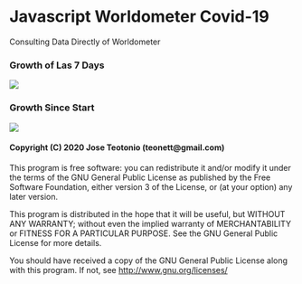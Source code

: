 # Javascript Worldometer Covid-19

<p>Consulting Data Directly of Worldometer</p>

<h3> Growth of Las 7 Days </h3>
<img src="https://github.com/teonett/Javascript-Wordometer-Covid-19/blob/master/img/covid001.png">

<h3> Growth Since Start </h3>
<img src="https://github.com/teonett/Javascript-Wordometer-Covid-19/blob/master/img/covid002.png">

<h4>Copyright (C) 2020 Jose Teotonio (teonett@gmail.com)</h4>
<p>
This program is free software: you can redistribute it and/or modify it under the terms of the GNU General Public License as published by
the Free Software Foundation, either version 3 of the License, or (at your option) any later version.

This program is distributed in the hope that it will be useful, but WITHOUT ANY WARRANTY; without even the implied warranty of
MERCHANTABILITY or FITNESS FOR A PARTICULAR PURPOSE.  See the GNU General Public License for more details.

You should have received a copy of the GNU General Public License along with this program.  If not, see <http://www.gnu.org/licenses/>
</p>
